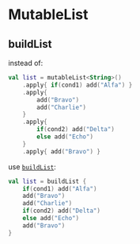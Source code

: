 # MutableList

## buildList

instead of:
```kotlin
val list = mutableList<String>()
	.apply{ if(cond1) add("Alfa") }
	.apply{ 
		add("Bravo")
		add("Charlie")
	}
	.apply{
		if(cond2) add("Delta")
		else add("Echo")
	}
	.apply{ add("Bravo") }

```

use [`buildList`](https://kotlinlang.org/api/latest/jvm/stdlib/kotlin.collections/build-list.html):
```kotlin
val list = buildList {
	if(cond1) add("Alfa")
	add("Bravo")
	add("Charlie")
	if(cond2) add("Delta")
	else add("Echo")
	add("Bravo")
}
```

